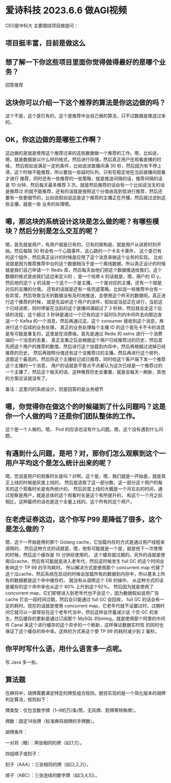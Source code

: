 
# 爱诗科技 2023.6.6 做AGI视频
CEO是中科大 主要围绕项目做提问：
##  项目挺丰富，目前是做这么
##  想了解一下你这些项目里面你觉得做得最好的是哪个业务？
回答推荐
## 这块你可以介绍一下这个推荐的算法是你这边做的吗？
这个不是，这个是已有的，这个是推荐中台自己做的算法，只不过数据是推送过来的。
## OK，你这边做的是哪些工作啊？
这边做的是就是使用这个推荐过来的这些数据做一个推荐的工作。嗯，比如说，嗯，就是数据是以什么样的格式，然后进行存储，然后真正用户在观看直播的时候，
然后假如说满足一定的条件，比如说进直播间满 30 秒，然后因为有不停上滑，这个时候不能推荐，所以要加一些延时队列，只有在稳定地在当前直播间观看才进行
推荐，同时还有一些推荐的一些策略，就是推送间隔的话，推荐间隔的话是 10 分钟，然后每天最多推荐 3 次。就是然后推荐的话会有一个比如说当天的话是推荐过
的就不能推荐，还有的话就是按照这个分值由高到低进行推荐，然后还要有一些更细节的，比如说假如说这是这个推荐的主播正在开播，然后就过滤到这些主播，就是一些
业务的处理嗯。
## 嗯，那这块的系统设计这块是怎么做的呢？有哪些模块？然后分别是怎么交互的呢？
嗯，首先就是用户，有用户就是已有的，已有的架构是，就是用户从进房时刻开始，然后每隔 30 秒会有一个心跳事件，这心跳的一个卡夫卡事件，
这个是已有的这个组件，然后真正设计的时候是应用了这个消息来做这个业务的实现。
比如说就是因为推荐推荐中台的这个数据相当于是一个离线数据，所以真正设计的时候就是我们自己申请一个 Redis 库，然后每天由他们把这个数据推送给我们，这个
数据的格式是由我们这边来定义的
，是一个哈希 k 的话就是，嗯，用户的 ID y，然后他的这个 y 的话是一个这个一个是主播，一个是对应的主播，还有一个就是对应的主播的分值。
还有的话就是还有一些兜底策略，比如说一些推荐中台有一些异常，然后导致当天的数据没有及时地推送，会使用这个昨天的数据呃。真正进行这个推荐的时候，
就是先监听这个用户的进件，假如说当前正在进行，当前这个已经进房，同时停留在当前的这个直播间满超过了 3 秒钟，然后就会走这个后续的流程，这个超过 3
秒钟是通过一个已有的这个延时队列的中间件去向那边发送一个 Kafka 的一个消息，然后再通过这。这个 consumer 接收到这个消息，再进行这个后续的业务处理，
真正的业务处理每个主播 ID 的这个首先卡不卡的消息是有可能是重复的，这里是在消费端，首先是通过 Redis 的 setns 进行一个消费端的一个消息的去重，
真正去重之后会根据这个用户已经推荐过的历史，然后首先把这个用户的推荐的数值，然后进行这个加载到内存中，然后再根据过滤掉已经推荐的历史，
然后再按照分值还有这个没推荐过的主播。然后再进行这个排列，选取这个最高的，然后将这个主播标记成已推荐，同时给这个客户端下发一个推荐这个主播的一个消息，
用户的话就是不管点不点都认为这次已经是一个推荐过的一个主播了。然后这个每天的话，这种推荐历史会重置，就是会每天一刷新，其他的方案应该就没有了。

备注：这里问的系统设计，但是回答的是业务细节
## 嗯，你觉得你在做这个的时候碰到了什么问题吗？这是你一个人做的吗？还是你们团队整体的工作。
这个是一个人做的。嗯， Pod 的应该也没有什么问题。嗯，这个没有遇到什么问题。

## 有遇到什么问题，是吧？对，那你们怎么观察到这个一用户平均这个是怎么统计出来的呢？
嗯，您说是用户的观看时长是吗？对啊，这个是，嗯，我们就是一开始是，就是真正上线的时候是灰度上线的，
然后是选取了这一部分数，这一部分这个用户的每天的这个观看时长是有所统计的，
然后灰度上线的大概是一个月左右的时间，通过观察是用户，就是总体的这个观看时长是这个有所提升的，
和这个一个月之前相比，这种最终的话也是这个全量上线的。这个所有的这个用户。

## 在老虎证券这边，这个你写 P99 是降低了很多，这个是怎么做的？
嗯，这个一开始是用的那个 Golang cache，它加载内存的方式是通过用户线程来调用的，
然后这种方式的话就是，嗯，他有可能就是一个是，就是他下一次使用的时候，然后这个缓存是 10 分钟前使用的，
这个缓存就过期的。另外的话就是使用瓜cache，然后有可能就是进入老年代，然后这时候发生 full GC 的这个时间会影响这个 TP 99 的平均耗时。
所以解决方式是使用那个 concurrent map 代替了这个瓜cache，然后系统在启动的时候会加载所有的数据到内存中，所以基本上所有的数据都是这个命中缓存的，
就没有从调用这个 DB 的操作，
从这种方式的话是缓存的这个命中率也从这个 60% 上升到这个92%。
然后因为就是使用了 concurrent map，它们即使进入到老年代也不会这个，因为数据假如说用广告 cache 它会一段时间过期，然后会只能通过 full GC 会回收，
full GC 的话会有一定的耗时。现在的话就是使用 concurrent map，它老年代就不设置过时，过期时间它就可以一直常驻在这个老年代当中，然后这样会尽量减少这
个负 GC 的发生。然后缓存的更新是通过订阅那个 MySQL 的binlog，就是使用那个阿里的中间件 Canal 来这个进行缓存的这个异步的一个刷新，这样保证数据实时性
的同时也保证了这个缓存的命中率。这样的方式来这个使 TP 99 的耗时减少到 2 毫秒。

## 你平时写什么语，用什么语言多一点呢。
写 Java 多一些。
## 算法题
在麻将中，胡牌需要满足特定的牌型组合规则。题目实现的是一个简化版本的胡牌判定算法，规则如下：

牌类型：仅包含数字牌（1~9的万/条/筒，无风牌、箭牌等特殊牌）。

牌数：固定14张牌（标准麻将胡牌的手牌数）。

胡牌条件：

一对将（眼）：两张相同的牌（如[1,1]）。

四组顺子或刻子：

刻子（AAA）：三张相同的牌（如[2,2,2]）。

顺子（ABC）：三张连续的数字牌（如[3,4,5]）。


